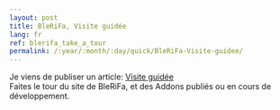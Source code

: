 ```yaml
---
layout: post
title: BleRiFa, Visite guidée
lang: fr
ref: blerifa_take_a_tour
permalink: /:year/:month/:day/quick/BleRiFa-Visite-guidee/
---
```


Je viens de publiser un article: [Visite guidée]({{site.base_url}}/2016/06/16/Visite-guidee/)  
Faites le tour du site de BleRiFa, et des Addons publiés ou en cours de développement.

